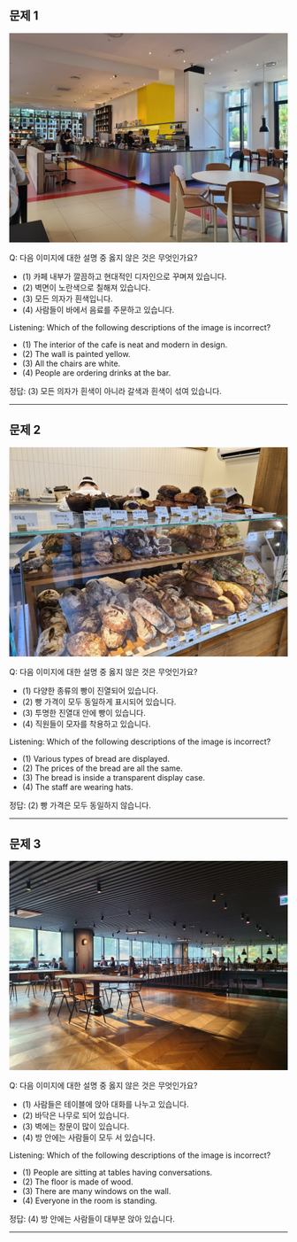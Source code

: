 ## 문제 1

![image](local_stitch_terrarosa.jpg)

Q: 다음 이미지에 대한 설명 중 옳지 않은 것은 무엇인가요?
- (1) 카페 내부가 깔끔하고 현대적인 디자인으로 꾸며져 있습니다.
- (2) 벽면이 노란색으로 칠해져 있습니다.
- (3) 모든 의자가 흰색입니다.
- (4) 사람들이 바에서 음료를 주문하고 있습니다.

Listening: Which of the following descriptions of the image is incorrect?
- (1) The interior of the cafe is neat and modern in design.
- (2) The wall is painted yellow.
- (3) All the chairs are white.
- (4) People are ordering drinks at the bar.

정답: (3) 모든 의자가 흰색이 아니라 갈색과 흰색이 섞여 있습니다.

---------------------

## 문제 2

![image](mangwon_bakery.jpg)

Q: 다음 이미지에 대한 설명 중 옳지 않은 것은 무엇인가요?
- (1) 다양한 종류의 빵이 진열되어 있습니다.
- (2) 빵 가격이 모두 동일하게 표시되어 있습니다.
- (3) 투명한 진열대 안에 빵이 있습니다.
- (4) 직원들이 모자를 착용하고 있습니다.

Listening: Which of the following descriptions of the image is incorrect?
- (1) Various types of bread are displayed.
- (2) The prices of the bread are all the same.
- (3) The bread is inside a transparent display case.
- (4) The staff are wearing hats.

정답: (2) 빵 가격은 모두 동일하지 않습니다.

---------------------

## 문제 3

![image](seolleung_terrarosa.jpg)

Q: 다음 이미지에 대한 설명 중 옳지 않은 것은 무엇인가요?
- (1) 사람들은 테이블에 앉아 대화를 나누고 있습니다.
- (2) 바닥은 나무로 되어 있습니다.
- (3) 벽에는 창문이 많이 있습니다.
- (4) 방 안에는 사람들이 모두 서 있습니다.

Listening: Which of the following descriptions of the image is incorrect?
- (1) People are sitting at tables having conversations.
- (2) The floor is made of wood.
- (3) There are many windows on the wall.
- (4) Everyone in the room is standing.

정답: (4) 방 안에는 사람들이 대부분 앉아 있습니다.

---------------------

